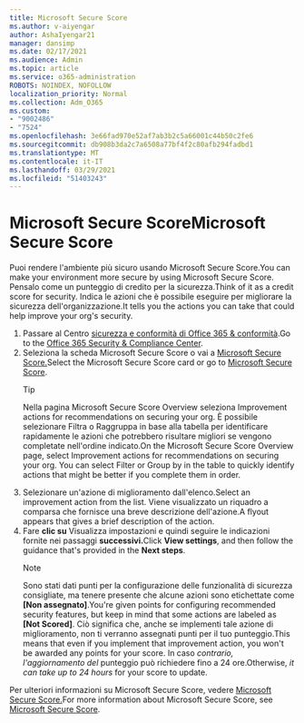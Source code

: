 ```yaml
---
title: Microsoft Secure Score
ms.author: v-aiyengar
author: AshaIyengar21
manager: dansimp
ms.date: 02/17/2021
ms.audience: Admin
ms.topic: article
ms.service: o365-administration
ROBOTS: NOINDEX, NOFOLLOW
localization_priority: Normal
ms.collection: Adm_O365
ms.custom:
- "9002486"
- "7524"
ms.openlocfilehash: 3e66fad970e52af7ab3b2c5a66001c44b50c2fe6
ms.sourcegitcommit: db908b3da2c7a6508a77bf4f2c80afb294fadbd1
ms.translationtype: MT
ms.contentlocale: it-IT
ms.lasthandoff: 03/29/2021
ms.locfileid: "51403243"
---
```

# <a name="microsoft-secure-score"></a><span data-ttu-id="cdf50-102">Microsoft Secure Score</span><span class="sxs-lookup"><span data-stu-id="cdf50-102">Microsoft Secure Score</span></span>

<span data-ttu-id="cdf50-103">Puoi rendere l'ambiente più sicuro usando Microsoft Secure Score.</span><span class="sxs-lookup"><span data-stu-id="cdf50-103">You can make your environment more secure by using Microsoft Secure Score.</span></span> <span data-ttu-id="cdf50-104">Pensalo come un punteggio di credito per la sicurezza.</span><span class="sxs-lookup"><span data-stu-id="cdf50-104">Think of it as a credit score for security.</span></span> <span data-ttu-id="cdf50-105">Indica le azioni che è possibile eseguire per migliorare la sicurezza dell'organizzazione.</span><span class="sxs-lookup"><span data-stu-id="cdf50-105">It tells you the actions you can take that could help improve your org's security.</span></span>

1. <span data-ttu-id="cdf50-106">Passare al Centro [sicurezza e conformità di Office 365 & conformità](https://go.microsoft.com/fwlink/p/?linkid=2077143).</span><span class="sxs-lookup"><span data-stu-id="cdf50-106">Go to the [Office 365 Security & Compliance Center](https://go.microsoft.com/fwlink/p/?linkid=2077143).</span></span>
1. <span data-ttu-id="cdf50-107">Seleziona la scheda Microsoft Secure Score o vai a [Microsoft Secure Score.](https://go.microsoft.com/fwlink/?linkid=2099589)</span><span class="sxs-lookup"><span data-stu-id="cdf50-107">Select the Microsoft Secure Score card or go to [Microsoft Secure Score](https://go.microsoft.com/fwlink/?linkid=2099589).</span></span>
    > [!TIP]
    >  <span data-ttu-id="cdf50-108">Nella pagina Microsoft Secure Score Overview seleziona Improvement actions for recommendations on securing your org. È possibile selezionare Filtra o Raggruppa in base alla tabella per identificare rapidamente le azioni che potrebbero risultare migliori se vengono completate nell'ordine indicato.</span><span class="sxs-lookup"><span data-stu-id="cdf50-108">On the Microsoft Secure Score Overview page, select Improvement actions for recommendations on securing your org. You can select Filter or Group by in the table to quickly identify actions that might be better if you complete them in order.</span></span>
1. <span data-ttu-id="cdf50-109">Selezionare un'azione di miglioramento dall'elenco.</span><span class="sxs-lookup"><span data-stu-id="cdf50-109">Select an improvement action from the list.</span></span> <span data-ttu-id="cdf50-110">Viene visualizzato un riquadro a comparsa che fornisce una breve descrizione dell'azione.</span><span class="sxs-lookup"><span data-stu-id="cdf50-110">A flyout appears that gives a brief description of the action.</span></span>
1. <span data-ttu-id="cdf50-111">Fare **clic su** Visualizza impostazioni e quindi seguire le indicazioni fornite nei passaggi **successivi.**</span><span class="sxs-lookup"><span data-stu-id="cdf50-111">Click **View settings**, and then follow the guidance that's provided in the **Next steps**.</span></span>
    > [!NOTE]
    > <span data-ttu-id="cdf50-112">Sono stati dati punti per la configurazione delle funzionalità di sicurezza consigliate, ma tenere presente che alcune azioni sono etichettate come **[Non assegnato]**.</span><span class="sxs-lookup"><span data-stu-id="cdf50-112">You're given points for configuring recommended security features, but keep in mind that some actions are labeled as **[Not Scored]**.</span></span> <span data-ttu-id="cdf50-113">Ciò significa che, anche se implementi tale azione di miglioramento, non ti verranno assegnati punti per il tuo punteggio.</span><span class="sxs-lookup"><span data-stu-id="cdf50-113">This means that even if you implement that improvement action, you won't be awarded any points for your score.</span></span> <span data-ttu-id="cdf50-114">In caso *contrario, l'aggiornamento del* punteggio può richiedere fino a 24 ore.</span><span class="sxs-lookup"><span data-stu-id="cdf50-114">Otherwise, *it can take up to 24 hours* for your score to update.</span></span>

<span data-ttu-id="cdf50-115">Per ulteriori informazioni su Microsoft Secure Score, vedere [Microsoft Secure Score.](https://go.microsoft.com/fwlink/?linkid=2103077)</span><span class="sxs-lookup"><span data-stu-id="cdf50-115">For more information about Microsoft Secure Score, see [Microsoft Secure Score](https://go.microsoft.com/fwlink/?linkid=2103077).</span></span>
